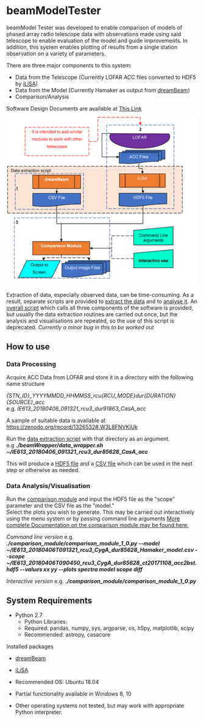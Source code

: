 # beamModelTester

beamModel Tester was developed to enable comparison of models of phased array radio telescope data with observations made 
using said telescope to enable evaluation of the model and guide improvements.  In addition, this system enables plotting 
of results from a single station observation on a variety of parameters.

There are three major components to this system:
  * Data from the Telescope (Currently LOFAR ACC files converted to HDF5 by [iLiSA](https://github.com/2baOrNot2ba/iLiSA))
  * Data from the Model (Currently Hamaker as output from [dreamBeam](https://github.com/2baOrNot2ba/dreamBeam))
  * Comparison/Analysis
  
Software Design Documents are available at [This Link](/overall_design.md)

![Design Diagram](images/testHarness_Fig1v3.PNG)
  
Extraction of data, especially observed data, can be time-consuming.  As a result, separate scripts are provided to 
[extract the data](https://github.com/creaneroDIAS/beamWrapper/blob/master/data_wrapper.sh) 
and to [analyse it](/comparison_module/comparison_module_1_0.py).
An [overall script](https://github.com/creaneroDIAS/beamWrapper/blob/master/complete_wrapper.sh) 
which calls all three components of the software is provided, but usually the data extraction routines are carried out once, 
but the analysis and visualisations are repeated, so the use of this script is deprecated. *Currently a minor bug in this to be worked out*

## How to use

### Data Processing
Acquire ACC Data from LOFAR and store it in a directory with the following name structure

*{STN_ID}_YYYYMMDD_HHMMSS_rcu{RCU_MODE}_dur{DURATION}_{SOURCE}_acc*\
e.g. *IE613_20180406_091321_rcu3_dur91863_CasA_acc*

A sample of suitable data is available at https://zenodo.org/record/1326532#.W3L8FNVKiUk

Run the [data extraction script](https://github.com/creaneroDIAS/beamWrapper/blob/master/data_wrapper.sh) 
with that directory as an argument.\
e.g ***./beamWrapper/data_wrapper.sh ~/IE613_20180406_091321_rcu3_dur85628_CasA_acc***

This will produce a [HDF5 file](/data_descriptions/OSO_HDF5.md)
and a [CSV file](/data_descriptions/DreamBeam_Source_data_description.md) which can be used in the next step
or otherwise as needed.

### Data Analysis/Visualisation
Run the [comparison module](/comparison_module/comparison_module_1_0.py) 
and input the HDF5 file as the "scope" parameter and the CSV file as the "model."  
Select the plots you wish to generate.  This may be carried out interactively using the menu system or by passing command line arguments
[More complete Documentation on the comparison module may be found here.](/comparison_module/readme.md)

*Command line version*
e.g. ***./comparison_module/comparison_module_1_0.py --model ~/IE613_20180406T091321_rcu3_CygA_dur85628_Hamaker_model.csv --scope ~/IE613_20180406T090450_rcu3_CygA_dur85628_ct20171108_acc2bst.hdf5 --values xx yy --plots spectra model scope diff***

*Interactive version*
e.g. ***./comparison_module/comparison_module_1_0.py***

## System Requirements

* Python 2.7
  * Python Libraries:
  * Required: pandas, numpy, sys, argparse, os, h5py, matplotlib, scipy
  * Recommended: astropy, casacore

Installed packages
  * [dreamBeam](https://github.com/2baOrNot2ba/dreamBeam)
  * [iLiSA](https://github.com/2baOrNot2ba/iLiSA)

* Recommended OS: Ubuntu 18.04
* Partial functionality available in Windows 8, 10
* Other operating systems not tested, but may work with appropriate Python interpreter.
